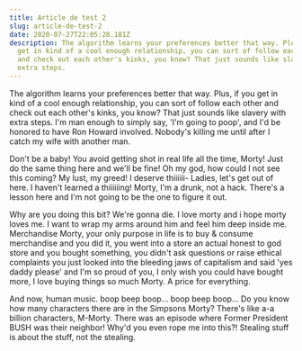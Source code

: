 ```yaml
---
title: Article de test 2
slug: article-de-test-2
date: 2020-07-27T22:05:28.181Z
description: The algorithm learns your preferences better that way. Plus, if you
  get in kind of a cool enough relationship, you can sort of follow each other
  and check out each other's kinks, you know? That just sounds like slavery with
  extra steps.
---
```

The algorithm learns your preferences better that way. Plus, if you get in kind of a cool enough relationship, you can sort of follow each other and check out each other's kinks, you know? That just sounds like slavery with extra steps. I'm man enough to simply say, 'I'm going to poop', and I'd be honored to have Ron Howard involved. Nobody's killing me until after I catch my wife with another man.

Don't be a baby! You avoid getting shot in real life all the time, Morty! Just do the same thing here and we'll be fine! Oh my god, how could I not see this coming? My lust, my greed! I deserve thiiiiii- Ladies, let's get out of here. I haven't learned a thiiiiiing! Morty, I'm a drunk, not a hack. There's a lesson here and I'm not going to be the one to figure it out.

Why are you doing this bit? We're gonna die. I love morty and i hope morty loves me. I want to wrap my arms around him and feel him deep inside me. Merchandise Morty, your only purpose in life is to buy & consume merchandise and you did it, you went into a store an actual honest to god store and you bought something, you didn't ask questions or raise ethical complaints you just looked into the bleeding jaws of capitalism and said 'yes daddy please' and I'm so proud of you, I only wish you could have bought more, I love buying things so much Morty. A price for everything.

And now, human music. boop beep boop... boop beep boop... Do you know how many characters there are in the Simpsons Morty? There's like a-a billion characters, M-Morty. There was an episode where Former President BUSH was their neighbor! Why'd you even rope me into this?! Stealing stuff is about the stuff, not the stealing.